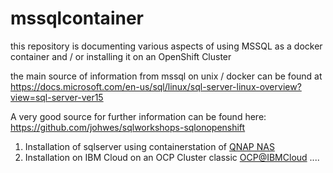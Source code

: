 # mssqlcontainer
this repository is documenting various aspects of using MSSQL as a docker container and / or installing it on an OpenShift Cluster

the main source of information from mssql on unix / docker can be found at https://docs.microsoft.com/en-us/sql/linux/sql-server-linux-overview?view=sql-server-ver15

A very good source for further information can be found here: https://github.com/johwes/sqlworkshops-sqlonopenshift

1. Installation of sqlserver using containerstation of [QNAP NAS](Qnap/qnap.md) 
2. Installation on IBM Cloud on an OCP Cluster classic
[OCP@IBMCloud](IBMcloud/ibmcloud.md)
....

